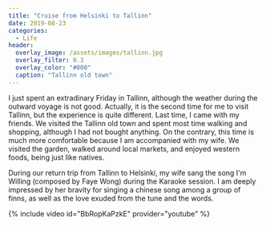 ```yaml
---
title: "Cruise from Helsinki to Tallinn"
date: 2019-08-23
categories:
  - Life
header:
  overlay_image: /assets/images/tallinn.jpg
  overlay_filter: 0.3
  overlay_color: "#000"
  caption: "Tallinn old town"
---
```


I just spent an extradinary Friday in Tallinn, although the weather during the outward voyage is not good. Actually, it is the second time for me to visit Tallinn, but the experience is quite different. Last time, I came with my friends. We visited the Tallinn old town and spent most time walking and shopping, although I had not bought anything. On the contrary, this time is much more comfortable because I am accompanied with my wife. We visited the garden, walked around local markets, and enjoyed western foods, being just like natives.

During our return trip from Tallinn to Helsinki, my wife sang the song I'm Willing (composed by Faye Wong) during the Karaoke session. I am deeply impressed by her bravity for singing a chinese song among a group of finns, as well as the love exuded from the tune and the words. 

{% include video id="BbRopKaPzkE" provider="youtube" %}

